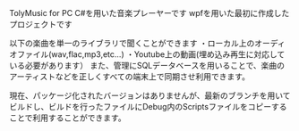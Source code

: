 TolyMusic for PC
C#を用いた音楽プレーヤーです
wpfを用いた最初に作成したプロジェクトです

以下の楽曲を単一のライブラリで聞くことができます
・ローカル上のオーディオファイル(wav,flac,mp3,etc...)
・Youtube上の動画(埋め込み再生に対応している必要があります）
また、管理にSQLデータベースを用いることで、楽曲のアーティストなどを正しくすべての端末上で同期させ利用できます。

現在、パッケージ化されたバージョンはありませんが、最新のブランチを用いてビルドし、ビルドを行ったファイルにDebug内のScriptsファイルをコピーすることで利用することができます。
